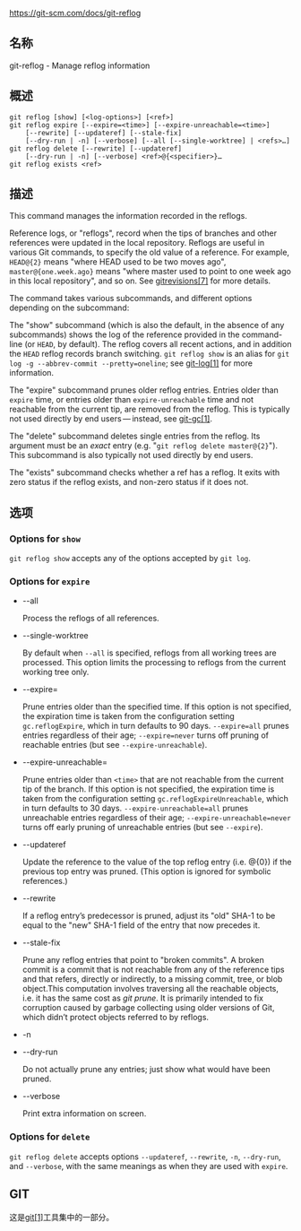 https://git-scm.com/docs/git-reflog

## 名称

git-reflog - Manage reflog information

## 概述

```
git reflog [show] [<log-options>] [<ref>]
git reflog expire [--expire=<time>] [--expire-unreachable=<time>]
	[--rewrite] [--updateref] [--stale-fix]
	[--dry-run | -n] [--verbose] [--all [--single-worktree] | <refs>…]
git reflog delete [--rewrite] [--updateref]
	[--dry-run | -n] [--verbose] <ref>@{<specifier>}…
git reflog exists <ref>
```

## 描述

This command manages the information recorded in the reflogs.

Reference logs, or "reflogs", record when the tips of branches and other references were updated in the local repository. Reflogs are useful in various Git commands, to specify the old value of a reference. For example, `HEAD@{2}` means "where HEAD used to be two moves ago", `master@{one.week.ago}` means "where master used to point to one week ago in this local repository", and so on. See [gitrevisions[7]](../../7/gitrevisions) for more details.

The command takes various subcommands, and different options depending on the subcommand:

The "show" subcommand (which is also the default, in the absence of any subcommands) shows the log of the reference provided in the command-line (or `HEAD`, by default). The reflog covers all recent actions, and in addition the `HEAD` reflog records branch switching. `git reflog show` is an alias for `git log -g --abbrev-commit --pretty=oneline`; see [git-log[1]](../git-log) for more information.

The "expire" subcommand prunes older reflog entries. Entries older than `expire` time, or entries older than `expire-unreachable` time and not reachable from the current tip, are removed from the reflog. This is typically not used directly by end users — instead, see [git-gc[1]](../git-gc).

The "delete" subcommand deletes single entries from the reflog. Its argument must be an *exact* entry (e.g. "`git reflog delete master@{2}`"). This subcommand is also typically not used directly by end users.

The "exists" subcommand checks whether a ref has a reflog. It exits with zero status if the reflog exists, and non-zero status if it does not.

## 选项

### Options for `show`

`git reflog show` accepts any of the options accepted by `git log`.

### Options for `expire`

- --all

  Process the reflogs of all references.

- --single-worktree

  By default when `--all` is specified, reflogs from all working trees are processed. This option limits the processing to reflogs from the current working tree only.

- --expire=<time>

  Prune entries older than the specified time. If this option is not specified, the expiration time is taken from the configuration setting `gc.reflogExpire`, which in turn defaults to 90 days. `--expire=all` prunes entries regardless of their age; `--expire=never` turns off pruning of reachable entries (but see `--expire-unreachable`).

- --expire-unreachable=<time>

  Prune entries older than `<time>` that are not reachable from the current tip of the branch. If this option is not specified, the expiration time is taken from the configuration setting `gc.reflogExpireUnreachable`, which in turn defaults to 30 days. `--expire-unreachable=all` prunes unreachable entries regardless of their age; `--expire-unreachable=never` turns off early pruning of unreachable entries (but see `--expire`).

- --updateref

  Update the reference to the value of the top reflog entry (i.e. <ref>@{0}) if the previous top entry was pruned. (This option is ignored for symbolic references.)

- --rewrite

  If a reflog entry’s predecessor is pruned, adjust its "old" SHA-1 to be equal to the "new" SHA-1 field of the entry that now precedes it.

- --stale-fix

  Prune any reflog entries that point to "broken commits". A broken commit is a commit that is not reachable from any of the reference tips and that refers, directly or indirectly, to a missing commit, tree, or blob object.This computation involves traversing all the reachable objects, i.e. it has the same cost as *git prune*. It is primarily intended to fix corruption caused by garbage collecting using older versions of Git, which didn’t protect objects referred to by reflogs.

- -n

- --dry-run

  Do not actually prune any entries; just show what would have been pruned.

- --verbose

  Print extra information on screen.

### Options for `delete`

`git reflog delete` accepts options `--updateref`, `--rewrite`, `-n`, `--dry-run`, and `--verbose`, with the same meanings as when they are used with `expire`.

## GIT

  这是[git[1]](../../Git)工具集中的一部分。